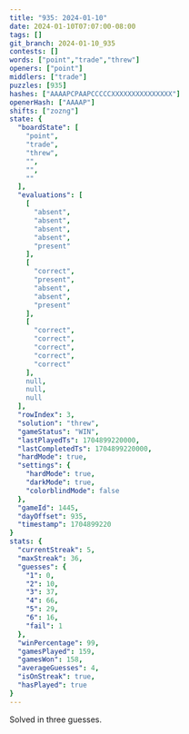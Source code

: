 ```yaml
---
title: "935: 2024-01-10"
date: 2024-01-10T07:07:00-08:00
tags: []
git_branch: 2024-01-10_935
contests: []
words: ["point","trade","threw"]
openers: ["point"]
middlers: ["trade"]
puzzles: [935]
hashes: ["AAAAPCPAAPCCCCCXXXXXXXXXXXXXXX"]
openerHash: ["AAAAP"]
shifts: ["zozng"]
state: {
  "boardState": [
    "point",
    "trade",
    "threw",
    "",
    "",
    ""
  ],
  "evaluations": [
    [
      "absent",
      "absent",
      "absent",
      "absent",
      "present"
    ],
    [
      "correct",
      "present",
      "absent",
      "absent",
      "present"
    ],
    [
      "correct",
      "correct",
      "correct",
      "correct",
      "correct"
    ],
    null,
    null,
    null
  ],
  "rowIndex": 3,
  "solution": "threw",
  "gameStatus": "WIN",
  "lastPlayedTs": 1704899220000,
  "lastCompletedTs": 1704899220000,
  "hardMode": true,
  "settings": {
    "hardMode": true,
    "darkMode": true,
    "colorblindMode": false
  },
  "gameId": 1445,
  "dayOffset": 935,
  "timestamp": 1704899220
}
stats: {
  "currentStreak": 5,
  "maxStreak": 36,
  "guesses": {
    "1": 0,
    "2": 10,
    "3": 37,
    "4": 66,
    "5": 29,
    "6": 16,
    "fail": 1
  },
  "winPercentage": 99,
  "gamesPlayed": 159,
  "gamesWon": 158,
  "averageGuesses": 4,
  "isOnStreak": true,
  "hasPlayed": true
}
---
```

<!-- more -->
Solved in three guesses.
